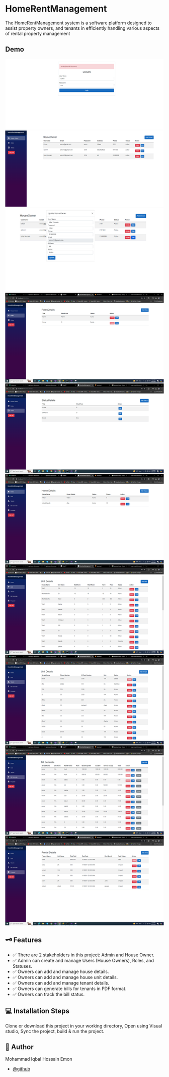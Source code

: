 
# HomeRentManagement

The HomeRentManagement system is a software platform designed to assist property owners, and tenants in efficiently handling various aspects of rental property management


## Demo

 ![](Home/Capture.PNG)
 ![](Home/Add%20Owner.PNG)
 ![](Home/dfas.PNG) 
 ![](Home/Screenshot%20(5).png)
 ![](Home/Screenshot%20(6).png)
 ![](Home/Screenshot%20(7).png)
 ![](Home/Screenshot%20(8).png)
 ![](Home/Screenshot%20(9).png)
 ![](Home/Screenshot%20(10).png)
 ![](Home/Screenshot%20(11).png)
 
 
 
 
## 🗝 Features

- ✅ There are 2 stakeholders in this project: Admin and House Owner.
- ✅ Admin can create and manage Users (House Owners), Roles, and Statuses.
- ✅ Owners can add and manage house details.
- ✅ Owners can add and manage house unit details.
- ✅ Owners can add and manage tenant details.
- ✅ Owners can generate bills for tenants in PDF format.
- ✅ Owners can track the bill status.

## 💻  Installation Steps
Clone or download this project in your working directory, Open using Visual studio, Sync the project, build & run the project.
## 🧑 Author
Mohammad Iqbal Hossain Emon
- [@github](https://github.com/iqbal-emon)

